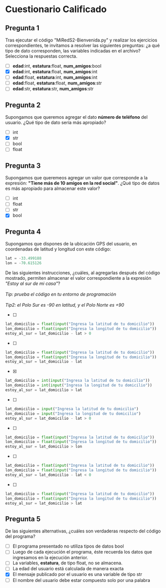 # Cuestionario Calificado

## Pregunta 1

Tras ejecutar el código "MiRedS2-Bienvenida.py" y realizar los ejercicios
correspondientes, te invitamos a resolver las siguientes preguntas: ¿a qué tipo
de dato corresponden, las variables indicadas en el archivo? Selecciona la
respuestas correcta.
- [ ] **edad**:int, **estatura**:float, **num_amigos**:bool
- [X] **edad**:int, **estatura**:float, **num_amigos**:int
- [ ] **edad**:float, **estatura**:int, **num_amigos**:int
- [ ] **edad**:float, **estatura**:float, **num_amigos**:str
- [ ] **edad**:str, **estatura**:str, **num_amigos**:str

## Pregunta 2

Supongamos que queremos agregar el dato **número de teléfono** del usuario.
¿Qué tipo de dato sería más apropiado?
- [ ] int
- [X] str
- [ ] bool
- [ ] float

## Pregunta 3

Supongamos que queremeos agregar un valor que corresponde a la expresión:
**"Tiene más de 10 amigos en la red social"**. ¿Qué tipo de datos es más
apropiado para almacenar este valor?
- [ ] int
- [ ] float
- [ ] str
- [X] bool

## Pregunta 4

Supongamos que dispones de la ubicación GPS del usuario, en coordenadas de
latitud y longitud con este código:
```python
lat = -33.499188
lon = -70.615126
```
De las siguientes instrucciones, ¿cuáles, al agregarlas después del código
mostrado, permiten almacenar el valor correspondiente a la expresión _"Estoy
al sur de mi casa"_?\
<br>
_Tip: prueba el código en tu entorno de programación_\
<br>
_Tip2: el Polo Sur es -90 en latitud, y el Polo Norte es +90_

- [ ] 
```python
lat_domicilio = float(input("Ingresa la latitud de tu domicilio"))
lon_domicilio = float(input("Ingresa la longitud de tu domicilio"))
estoy_al_sur = lat_domicilio - lat > 0
```

- [ ] 
```python
lat_domicilio = float(input("Ingresa la latitud de tu domicilio"))
lon_domicilio = float(input("Ingresa la longitud de tu domicilio"))
estoy_al_sur = lat_domicilio - lat
```

- [X] 
```python
lat_domicilio = int(input("Ingresa la latitud de tu domicilio"))
lon_domicilio = int(input("Ingresa la longitud de tu domicilio"))
estoy_al_sur = lat_domicilio > lat
```

- [ ] 
```python
lat_domicilio = input("Ingresa la latitud de tu domicilio")
lon_domicilio = input("Ingresa la longitud de tu domicilio")
estoy_al_sur = lat_domicilio - lat > 0
```


- [ ] 
```python
lat_domicilio = float(input("Ingresa la latitud de tu domicilio"))
lon_domicilio = float(input("Ingresa la longitud de tu domicilio"))
estoy_al_sur = lat_domicilio > lon
```

- [ ] 
```python
lat_domicilio = float(input("Ingresa la latitud de tu domicilio"))
lon_domicilio = float(input("Ingresa la longitud de tu domicilio"))
estoy_al_sur = lat_domicilio - lat < 0
```

- [ ] 
```python
lat_domicilio = float(input("Ingresa la latitud de tu domicilio"))
lon_domicilio = float(input("Ingresa la longitud de tu domicilio"))
estoy_al_sur = lat_domicilio > lat
```

## Pregunta 5

De las siguientes alternativas, ¿cuáles son verdaderas respecto del código del
programa?

- [ ] El programa presentado no utiliza tipos de datos bool
- [ ] Luego de cada ejecución el programa, éste recuerda los datos que ingresamos en la ejecución anterior.
- [ ] La variables, **estatura**, de tipo float, no se almacena.
- [ ] La edad del usuario está calculada de manera exacta
- [X] El mensaje publicado por el usuario es una variable de tipo str
- [ ] El nombre del usuario debe estar compuesto solo por una palabra